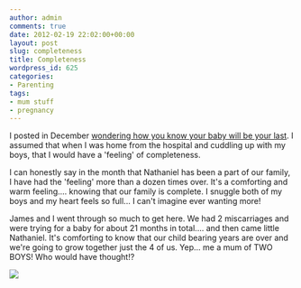 ```yaml
---
author: admin
comments: true
date: 2012-02-19 22:02:00+00:00
layout: post
slug: completeness
title: Completeness
wordpress_id: 625
categories:
- Parenting
tags:
- mum stuff
- pregnancy
---
```


I posted in December [wondering how you know your baby will be your last](http://boyboyandme.blogspot.com/2011/12/how-do-you-know.html).  I assumed that when I was home from the hospital and cuddling up with my boys, that I would have a 'feeling' of completeness.  
  
I can honestly say in the month that Nathaniel has been a part of our family, I have had the 'feeling' more than a dozen times over.  It's a comforting and warm feeling.... knowing that our family is complete.  I snuggle both of my boys and my heart feels so full... I can't imagine ever wanting more!  
  
James and I went through so much to get here.  We had 2 miscarriages and were trying for a baby for about 21 months in total.... and then came little Nathaniel.  It's comforting to know that our child bearing years are over and we're going to grow together just the 4 of us.  Yep... me a mum of TWO BOYS!  Who would have thought!?

![](https://blogger.googleusercontent.com/tracker/251139911615938991-8117796227687160444?l=www.outmumbered.com)
